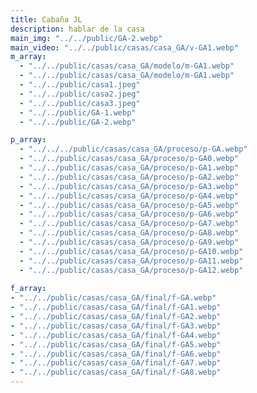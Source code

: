 ```yaml
---
title: Cabaña JL
description: hablar de la casa
main_img: "../../public/GA-2.webp"
main_video: "../../public/casas/casa_GA/v-GA1.webp"
m_array:
  - "../../public/casas/casa_GA/modelo/m-GA1.webp"
  - "../../public/casas/casa_GA/modelo/m-GA1.webp"
  - "../../public/casa1.jpeg"
  - "../../public/casa2.jpeg"
  - "../../public/casa3.jpeg"
  - "../../public/GA-1.webp"
  - "../../public/GA-2.webp"

p_array:
  - "../../../public/casas/casa_GA/proceso/p-GA.webp"
  - "../../public/casas/casa_GA/proceso/p-GA0.webp"
  - "../../public/casas/casa_GA/proceso/p-GA1.webp"
  - "../../public/casas/casa_GA/proceso/p-GA2.webp"
  - "../../public/casas/casa_GA/proceso/p-GA3.webp"
  - "../../public/casas/casa_GA/proceso/p-GA4.webp"
  - "../../public/casas/casa_GA/proceso/p-GA5.webp"
  - "../../public/casas/casa_GA/proceso/p-GA6.webp"
  - "../../public/casas/casa_GA/proceso/p-GA7.webp"
  - "../../public/casas/casa_GA/proceso/p-GA8.webp"
  - "../../public/casas/casa_GA/proceso/p-GA9.webp"
  - "../../public/casas/casa_GA/proceso/p-GA10.webp"
  - "../../public/casas/casa_GA/proceso/p-GA11.webp"
  - "../../public/casas/casa_GA/proceso/p-GA12.webp"
  
f_array: 
- "../../public/casas/casa_GA/final/f-GA.webp"
- "../../public/casas/casa_GA/final/f-GA1.webp"
- "../../public/casas/casa_GA/final/f-GA2.webp"
- "../../public/casas/casa_GA/final/f-GA3.webp"
- "../../public/casas/casa_GA/final/f-GA4.webp"
- "../../public/casas/casa_GA/final/f-GA5.webp"
- "../../public/casas/casa_GA/final/f-GA6.webp"
- "../../public/casas/casa_GA/final/f-GA7.webp"
- "../../public/casas/casa_GA/final/f-GA8.webp"
---
```

